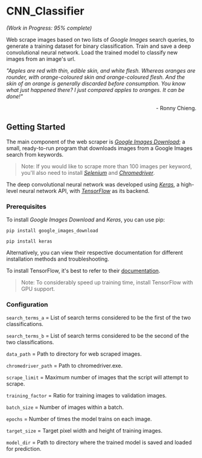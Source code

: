 # CNN_Classifier

*(Work in Progress: 95% complete)*

Web scrape images based on two lists of _Google Images_ search queries, to generate a training dataset for binary classification. Train and save a deep convolutional neural network. Load the trained model to classify new images from an image's url.

_"Apples are red with thin, edible skin, and white flesh. Whereas oranges are rounder, with orange-coloured skin and orange-coloured flesh. And the skin of an orange is generally discarded before consumption. You know what just happened there? I just compared apples to oranges. It can be done!"_

<div style="text-align: right"> - Ronny Chieng. </div>

## Getting Started
The main component of the web scraper is _[Google Images Download](https://github.com/hardikvasa/google-images-download)_; a small, ready-to-run program that downloads images from a Google Images search from keywords.
> Note: If you would like to scrape more than 100 images per keyword, you'll also need to install _[Selenium](https://www.seleniumhq.org/)_ and _[Chromedriver](http://chromedriver.chromium.org/)_.

The deep convolutional neural network was developed using _[Keras](https://keras.io/)_, a high-level neural network API, with _[TensorFlow](https://www.tensorflow.org/)_ as its backend.

### Prerequisites
To install _Google Images Download_ and _Keras_, you can use pip:
```
pip install google_images_download
```
```
pip install keras
```
Alternatively, you can view their respective documentation for different installation methods and troubleshooting.

To install TensorFlow, it's best to refer to their [documentation](https://www.tensorflow.org/install/).
> Note: To considerably speed up training time, install TensorFlow with GPU support.

### Configuration

`search_terms_a` = List of search terms considered to be the first of the two classifications.

`search_terms_b` = List of search terms considered to be the second of the two classifications.

`data_path` = Path to directory for web scraped images.

`chromedriver_path` = Path to chromedriver.exe.

`scrape_limit` = Maximum number of images that the script will attempt to scrape.

`training_factor` = Ratio for training images to validation images.

`batch_size` = Number of images within a batch.

`epochs` = Number of times the model trains on each image.

`target_size` = Target pixel width and height of training images.

`model_dir` = Path to directory where the trained model is saved and loaded for prediction.

